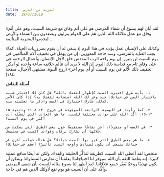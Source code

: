 ```yaml
---
title:  لمزيد من الدرس
date:  19/07/2019
---
```


«لقد أبان لهم يسوع أن شفاء المرضى هو على أتم وفاق مع شريعة السبت، وهو على أتم وفاق مع عمل ملائكة الله الذين هم على الدوام ينزلون ويصعدون بين السماء والأرض ليخدموا البشرية المتألمة…

«وكذلك على الإنسان عمل يؤديه في هذا اليوم إذ ينبغي له أن يقوم بضروريات الحياة، كما يجب العناية بالمرضى، وسد حاجة المعوزين. إن من يهمل في تخفيف آلام المتألمين في يوم السبت لن يتبرر. إن يوم راحة الرب المقدس خلق لأجل الإنسان، وأعمال الرحمة هي على وفاق تام مع قداسة ذلك اليوم. إن الله لا يريد أن تتألم خلائقه ساعة واحدة لو أمكن تخفيف ذلك الألم في يوم السبت أو أي يوم آخر» (روح النبوة، مشتهى الأجيال، صفحة ١٨٤).

**أسئلة للنقاش**

`١. بأية طرق اختبرت السبت كإظهار لثقتك بالله؟ هل كان لك اختبار شبيه باختبار المن في حياتك، حيث وفر لك الله استجابة لثقتك به؟ إذا كان الأمر كذلك، شارك اختبارك في الصف واذكر ما تعلمته منه.`

`٢. كما رأينا في الوصية الرابعة الموجودة في خروج ٢٠: ٨-١١ وتثنية ٥: ١٢-١٥، أكَّد الله على جوانب مختلفة للسبت. ما هو الجانب الذي تُفضِّله أنت أكثر في يوم السبت؟`

`٣. في الصف أو منفردًا، أجرِ نقاشًا مستفيضًا حول بعض الطرق التي يمكنك من خلالها أن تشارك بركات وفوائد السبت في مجتمعك.`

`٤. ما هي بعض الطرق التي غير بها السبت حياتك؟ هل هناك جوانب أخرى في حياتك ينبغي أن يكون لمبادئ وأوجه السبت تأثيرًا أعظم في حياتك؟`

ملخص: لقد أعطى الله السبت كطريقة لتذكُّر الخليقة والفداء، ولكن له أيضًا منافع عملية كثيرة. إنه يعلمنا الثقة بأن الله سيوفر لنا احتياجاتنا؛ يعلمنا أن نمارس المساواة؛ ويمكن أن يكون تهذيبًا روحيًا يُغيِّر جميع علاقاتنا. لقد أظهر لنا يسوع مثاله للسبت بأن شفى المرضى وأكَّد على أن السبت هو يوم نفع لأولئك الذين هم في حاجة.